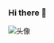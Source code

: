### Hi there 👋

![头像](https://github.com/user-attachments/assets/39a2a354-97dc-471e-ba15-69cb97fc6e28)
